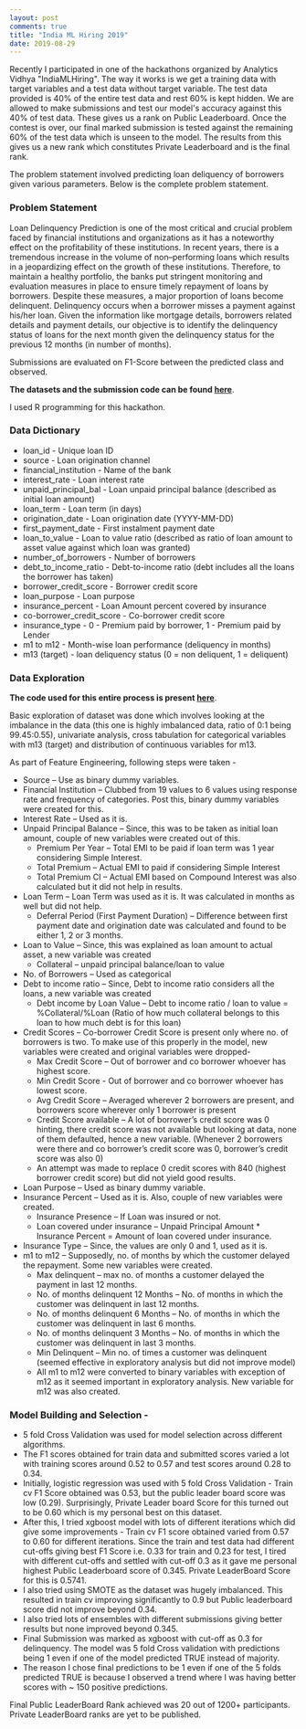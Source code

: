 ```yaml
---
layout: post
comments: true
title: "India ML Hiring 2019"
date: 2019-08-29
---
```


Recently I participated in one of the hackathons organized by Analytics Vidhya "IndiaMLHiring". The way it works is we get a 
training data with target variables and a test data without target variable. The test data provided is 40% of the entire test data 
and rest 60% is kept hidden. We are allowed to make submissions and test our model's accuracy against this 40% of test data. 
These gives us a rank on Public Leaderboard. Once the contest is over, our final marked submission is tested against the remaining 
60% of the test data which is unseen to the model. The results from this gives us a new rank which constitutes Private Leaderboard 
and is the final rank. 

The problem statement involved predicting loan deliquency of borrowers given various parameters. Below is the complete problem statement.

### Problem Statement

Loan Delinquency Prediction is one of the most critical and crucial problem faced by financial institutions and organizations as it 
has a noteworthy effect on the profitability of these institutions. In recent years, there is a tremendous increase in the volume 
of non–performing loans which results in a jeopardizing effect on the growth of these institutions. Therefore, to maintain a healthy 
portfolio, the banks put stringent monitoring and evaluation measures in place to ensure timely repayment of loans by borrowers. 
Despite these measures, a major proportion of loans become delinquent. Delinquency occurs when a borrower misses a payment against 
his/her loan. Given the information like mortgage details, borrowers related details and payment details, our objective is to identify 
the delinquency status of loans for the next month given the delinquency status for the previous 12 months (in number of months).

Submissions are evaluated on F1-Score between the predicted class and observed.

**The datasets and the submission code can be found [here](https://github.com/abhisheksanghai/IndiaMLHiring-2019)**. 

I used R programming for this hackathon.

### Data Dictionary

- loan_id	- Unique loan ID
- source - Loan origination channel
- financial_institution - Name of the bank
- interest_rate - Loan interest rate
- unpaid_principal_bal - Loan unpaid principal balance (described as initial loan amount)
- loan_term - Loan term (in days)
- origination_date - Loan origination date (YYYY-MM-DD)
- first_payment_date - First instalment payment date
- loan_to_value - Loan to value ratio (described as ratio of loan amount to asset value against which loan was granted)
- number_of_borrowers - Number of borrowers
- debt_to_income_ratio - Debt-to-income ratio (debt includes all the loans the borrower has taken)
- borrower_credit_score - Borrower credit score
- loan_purpose - Loan purpose
- insurance_percent - Loan Amount percent covered by insurance
- co-borrower_credit_score - Co-borrower credit score
- insurance_type - 0 - Premium paid by borrower, 1 - Premium paid by Lender
- m1 to m12 - Month-wise loan performance (deliquency in months)
- m13	(target) - loan deliquency status (0 = non deliquent, 1 = deliquent)

### Data Exploration

**The code used for this entire process is present [here](https://github.com/abhisheksanghai/IndiaMLHiring-2019/blob/master/Code.R)**.

Basic exploration of dataset was done which involves looking at the imbalance in the data (this one is highly imbalanced data, ratio of 0:1 being 99.45:0.55), univariate analysis, cross tabulation for categorical variables with m13 (target) and distribution of continuous variables for m13.

As part of Feature Engineering, following steps were taken - 
  * Source – Use as binary dummy variables.
  * Financial Institution – Clubbed from 19 values to 6 values using response rate and frequency of categories. Post this, binary dummy variables were created for this.
  * Interest Rate – Used as it is.
  * Unpaid Principal Balance – Since, this was to be taken as initial loan amount, couple of new variables were created out of this. 
    * Premium Per Year – Total EMI to be paid if loan term was 1 year considering Simple Interest.
    * Total Premium – Actual EMI to paid if considering Simple Interest
    * Total Premium CI – Actual EMI based on Compound Interest was also calculated but it did not help in results.
  * Loan Term – Loan Term was used as it is. It was calculated in months as well but did not help.
    * Deferral Period (First Payment Duration) – Difference between first payment date and origination date was calculated and found to be either 1, 2 or 3 months.
  * Loan to Value – Since, this was explained as loan amount to actual asset, a new variable was created
    * Collateral – unpaid principal balance/loan to value
  * No. of Borrowers – Used as categorical
  * Debt to income ratio – Since, Debt to income ratio considers all the loans, a new variable was created
    * Debt income by Loan Value – Debt to income ratio / loan to value = %Collateral/%Loan (Ratio of how much collateral belongs to this loan to how much debt is for this loan)
  * Credit Scores – Co-borrower Credit Score is present only where no. of borrowers is two. To make use of this properly in the model, new variables were created and original variables were dropped-
    * Max Credit Score – Out of borrower and co borrower whoever has highest score.
    * Min Credit Score - Out of borrower and co borrower whoever has lowest score.
    * Avg Credit Score – Averaged wherever 2 borrowers are present, and borrowers score wherever only 1 borrower is present
    * Credit Score available – A lot of borrower’s credit score was 0 hinting, there credit score was not available but looking at data, none of them defaulted, hence a new variable. (Whenever 2 borrowers were there and co borrower’s credit score was 0, borrower’s credit score was also 0)
    * An attempt was made to replace 0 credit scores with 840 (highest borrower credit score) but did not yield good results.
  * Loan Purpose – Used as binary dummy variable.
  * Insurance Percent – Used as it is. Also, couple of new variables were created.
    * Insurance Presence – If Loan was insured or not.
    * Loan covered under insurance – Unpaid Principal Amount * Insurance Percent = Amount of loan covered under insurance.
  * Insurance Type – Since, the values are only 0 and 1, used as it is.
  * m1 to m12 – Supposedly, no. of months by which the customer delayed the repayment. Some new variables were created.
    * Max delinquent – max no. of months a customer delayed the payment in last 12 months.
    * No. of months delinquent 12 Months – No. of months in which the customer was delinquent in last 12 months.
    * No. of months delinquent 6 Months – No. of months in which the customer was delinquent in last 6 months.
    * No. of months delinquent 3 Months – No. of months in which the customer was delinquent in last 3 months.
    * Min Delinquent – Min no. of times a customer was delinquent (seemed effective in exploratory analysis but did not improve model)
    * All m1 to m12 were converted to binary variables with exception of m12 as it seemed important in exploratory analysis. New variable for m12 was also created.

### Model Building and Selection - 

* 5 fold Cross Validation was used for model selection across different algorithms.
* The F1 scores obtained for train data and submitted scores varied a lot with training scores around 0.52 to 0.57 and test scores around 0.28 to 0.34.
* Initially, logistic regression was used with 5 fold Cross Validation - Train cv F1 Score obtained was 0.53, but the public leader board score was low (0.29). Surprisingly, Private Leader board Score for this turned out to be 0.60 which is my personal best on this dataset.
* After this, I tried xgboost model with lots of different iterations which did give some improvements - Train cv F1 score obtained varied from 0.57 to 0.60 for different iterations. Since the train and test data had different cut-offs giving best F1 Score i.e. 0.33 for train and 0.23 for test, I tired with different cut-offs and settled with cut-off 0.3 as it gave me personal highest Public Leaderboard score of 0.345. Private LeaderBoard Score for this is 0.5741.
* I also tried using SMOTE as the dataset was hugely imbalanced. This resulted in train cv improving significantly to 0.9 but Public leaderboard score did not improve beyond 0.34.
* I also tried lots of ensembles with different submissions giving better results but none improved beyond 0.345.
* Final Submission was marked as xgboost with cut-off as 0.3 for delinquency. The model was 5 fold Cross validation with predictions being 1 even if one of the model predicted TRUE instead of majority.
* The reason I chose final predictions to be 1 even if one of the 5 folds predicted TRUE is because I observed a trend where I was having
better scores with ~ 150 positive predictions.

Final Public LeaderBoard Rank achieved was 20 out of 1200+ participants. Private LeaderBoard ranks are yet to be published.


